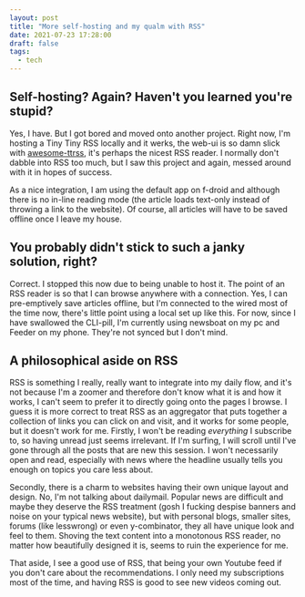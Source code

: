```yaml
---
layout: post
title: "More self-hosting and my qualm with RSS"
date: 2021-07-23 17:28:00
draft: false
tags:
  - tech
---
```


## Self-hosting? Again? Haven't you learned you're stupid?

Yes, I have. But I got bored and moved onto another project. Right now, I'm
hosting a Tiny Tiny RSS locally and it werks, the web-ui is so damn slick with
[awesome-ttrss](https://ttrss.henry.wang/), it's perhaps the nicest RSS reader.
I normally don't dabble into RSS too much, but I saw this project and again,
messed around with it in hopes of success.

As a nice integration, I am using the default app on f-droid and although there
is no in-line reading mode (the article loads text-only instead of throwing a
link to the website). Of course, all articles will have to be saved offline
once I leave my house.

## You probably didn't stick to such a janky solution, right?

Correct. I stopped this now due to being unable to host it. The point of an RSS
reader is so that I can browse anywhere with a connection. Yes, I can
pre-emptively save articles offline, but I'm connected to the wired most of the
time now, there's little point using a local set up like this. For now, since I
have swallowed the CLI-pill, I'm currently using newsboat on my pc and Feeder
on my phone. They're not synced but I don't mind.

## A philosophical aside on RSS

RSS is something I really, really want to integrate into my daily flow, and
it's not because I'm a zoomer and therefore don't know what it is and how it
works, I can't seem to prefer it to directly going onto the pages I browse. I guess it
is more correct to treat RSS as an aggregator that puts together a collection of links you can click on and
visit, and it works for some people, but it doesn't work for me. Firstly, I won't be reading _everything_ I subscribe to, so having unread just seems irrelevant. If I'm surfing, I will scroll until I've gone through all the posts that are new this session. I won't necessarily open and read, especially with news where the headline usually tells you enough on topics you care less about.

Secondly, there is a charm to websites having their own unique layout and
design. No, I'm not talking about dailymail. Popular news are difficult and
maybe they deserve the RSS treatment (gosh I fucking despise banners and noise
on your typical news website), but with personal blogs, smaller sites, forums
(like lesswrong) or even y-combinator, they all have unique look and feel to
them. Shoving the text content into a monotonous RSS reader, no matter how
beautifully designed it is, seems to ruin the experience for me.

That aside, I see a good use of RSS, that being your own Youtube feed if you
don't care about the recommendations. I only need my subscriptions most of the
time, and having RSS is good to see new videos coming out.
